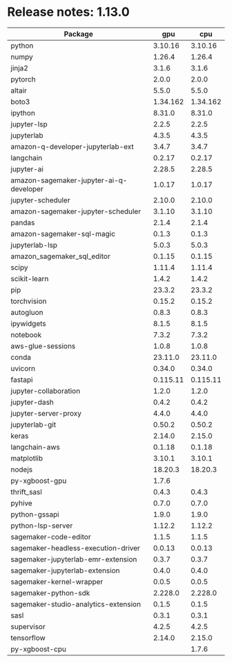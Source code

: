 # Release notes: 1.13.0

Package | gpu| cpu
---|---|---
python|3.10.16|3.10.16
numpy|1.26.4|1.26.4
jinja2|3.1.6|3.1.6
pytorch|2.0.0|2.0.0
altair|5.5.0|5.5.0
boto3|1.34.162|1.34.162
ipython|8.31.0|8.31.0
jupyter-lsp|2.2.5|2.2.5
jupyterlab|4.3.5|4.3.5
amazon-q-developer-jupyterlab-ext|3.4.7|3.4.7
langchain|0.2.17|0.2.17
jupyter-ai|2.28.5|2.28.5
amazon-sagemaker-jupyter-ai-q-developer|1.0.17|1.0.17
jupyter-scheduler|2.10.0|2.10.0
amazon-sagemaker-jupyter-scheduler|3.1.10|3.1.10
pandas|2.1.4|2.1.4
amazon-sagemaker-sql-magic|0.1.3|0.1.3
jupyterlab-lsp|5.0.3|5.0.3
amazon_sagemaker_sql_editor|0.1.15|0.1.15
scipy|1.11.4|1.11.4
scikit-learn|1.4.2|1.4.2
pip|23.3.2|23.3.2
torchvision|0.15.2|0.15.2
autogluon|0.8.3|0.8.3
ipywidgets|8.1.5|8.1.5
notebook|7.3.2|7.3.2
aws-glue-sessions|1.0.8|1.0.8
conda|23.11.0|23.11.0
uvicorn|0.34.0|0.34.0
fastapi|0.115.11|0.115.11
jupyter-collaboration|1.2.0|1.2.0
jupyter-dash|0.4.2|0.4.2
jupyter-server-proxy|4.4.0|4.4.0
jupyterlab-git|0.50.2|0.50.2
keras|2.14.0|2.15.0
langchain-aws|0.1.18|0.1.18
matplotlib|3.10.1|3.10.1
nodejs|18.20.3|18.20.3
py-xgboost-gpu|1.7.6| 
thrift_sasl|0.4.3|0.4.3
pyhive|0.7.0|0.7.0
python-gssapi|1.9.0|1.9.0
python-lsp-server|1.12.2|1.12.2
sagemaker-code-editor|1.1.5|1.1.5
sagemaker-headless-execution-driver|0.0.13|0.0.13
sagemaker-jupyterlab-emr-extension|0.3.7|0.3.7
sagemaker-jupyterlab-extension|0.4.0|0.4.0
sagemaker-kernel-wrapper|0.0.5|0.0.5
sagemaker-python-sdk|2.228.0|2.228.0
sagemaker-studio-analytics-extension|0.1.5|0.1.5
sasl|0.3.1|0.3.1
supervisor|4.2.5|4.2.5
tensorflow|2.14.0|2.15.0
py-xgboost-cpu| |1.7.6
